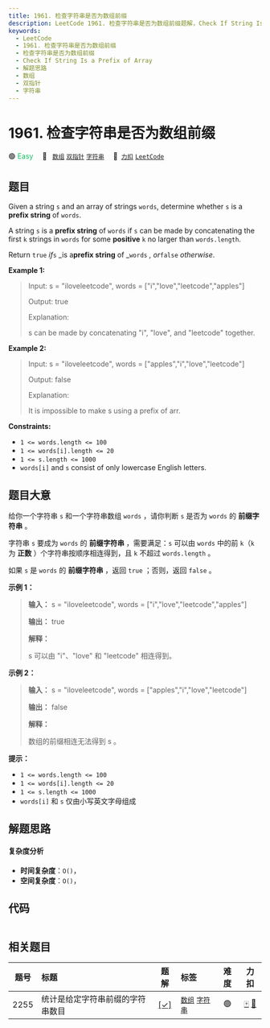 ```yaml
---
title: 1961. 检查字符串是否为数组前缀
description: LeetCode 1961. 检查字符串是否为数组前缀题解，Check If String Is a Prefix of Array，包含解题思路、复杂度分析以及完整的 JavaScript 代码实现。
keywords:
  - LeetCode
  - 1961. 检查字符串是否为数组前缀
  - 检查字符串是否为数组前缀
  - Check If String Is a Prefix of Array
  - 解题思路
  - 数组
  - 双指针
  - 字符串
---
```


# 1961. 检查字符串是否为数组前缀

🟢 <font color=#15bd66>Easy</font>&emsp; 🔖&ensp; [`数组`](/tag/array.md) [`双指针`](/tag/two-pointers.md) [`字符串`](/tag/string.md)&emsp; 🔗&ensp;[`力扣`](https://leetcode.cn/problems/check-if-string-is-a-prefix-of-array) [`LeetCode`](https://leetcode.com/problems/check-if-string-is-a-prefix-of-array)

## 题目

Given a string `s` and an array of strings `words`, determine whether `s` is a
**prefix string** of `words`.

A string `s` is a **prefix string** of `words` if `s` can be made by
concatenating the first `k` strings in `words` for some **positive** `k` no
larger than `words.length`.

Return `true` _if_`s` _is a**prefix string** of _`words` _, or_`false`
_otherwise_.



**Example 1:**

> Input: s = "iloveleetcode", words = ["i","love","leetcode","apples"]
> 
> Output: true
> 
> Explanation:
> 
> s can be made by concatenating "i", "love", and "leetcode" together.

**Example 2:**

> Input: s = "iloveleetcode", words = ["apples","i","love","leetcode"]
> 
> Output: false
> 
> Explanation:
> 
> It is impossible to make s using a prefix of arr.



**Constraints:**

  * `1 <= words.length <= 100`
  * `1 <= words[i].length <= 20`
  * `1 <= s.length <= 1000`
  * `words[i]` and `s` consist of only lowercase English letters.


## 题目大意

给你一个字符串 `s` 和一个字符串数组 `words` ，请你判断 `s` 是否为 `words` 的 **前缀字符串** 。

字符串 `s` 要成为 `words` 的 **前缀字符串** ，需要满足：`s` 可以由 `words` 中的前 `k`（`k` 为 **正数**
）个字符串按顺序相连得到，且 `k` 不超过 `words.length` 。

如果 `s` 是 `words` 的 **前缀字符串** ，返回 `true` ；否则，返回 `false` 。



**示例 1：**

> 
> 
> 
> 
> 
> **输入：** s = "iloveleetcode", words = ["i","love","leetcode","apples"]
> 
> **输出：** true
> 
> **解释：**
> 
> s 可以由 "i"、"love" 和 "leetcode" 相连得到。
> 
> 

**示例 2：**

> 
> 
> 
> 
> 
> **输入：** s = "iloveleetcode", words = ["apples","i","love","leetcode"]
> 
> **输出：** false
> 
> **解释：**
> 
> 数组的前缀相连无法得到 s 。



**提示：**

  * `1 <= words.length <= 100`
  * `1 <= words[i].length <= 20`
  * `1 <= s.length <= 1000`
  * `words[i]` 和 `s` 仅由小写英文字母组成


## 解题思路

#### 复杂度分析

- **时间复杂度**：`O()`，
- **空间复杂度**：`O()`，

## 代码

```javascript

```

## 相关题目

<!-- prettier-ignore -->
| 题号 | 标题 | 题解 | 标签 | 难度 | 力扣 |
| :------: | :------ | :------: | :------ | :------: | :------: |
| 2255 | 统计是给定字符串前缀的字符串数目 | [[✓]](/problem/2255.md) |  [`数组`](/tag/array.md) [`字符串`](/tag/string.md) | 🟢 | [🀄️](https://leetcode.cn/problems/count-prefixes-of-a-given-string) [🔗](https://leetcode.com/problems/count-prefixes-of-a-given-string) |